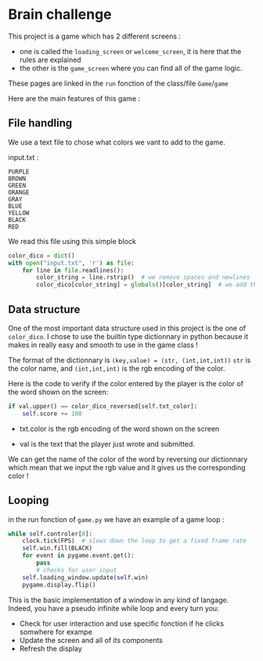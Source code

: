 # Brain challenge

This project is a game which has 2 different screens :

* one is called the `loading_screen` or `welcome_screen`, it is here that the rules are explained
* the other is the `game_screen` where you can find all of the game logic.

These pages are linked in the `run` fonction of the class/file `Game`/`game`

Here are the main features of this game :

## File handling

We use a text file to chose what colors we vant to add to the game.

input.txt :

```PINK
PURPLE
BROWN
GREEN
ORANGE
GRAY
BLUE
YELLOW
BLACK
RED
```

We read this file using this simple block

```python
color_dico = dict()
with open("input.txt", 'r') as file:
    for line in file.readlines():
        color_string = line.rstrip()  # we remove spaces and newlines
        color_dico[color_string] = globals()[color_string]  # we add the color to our color dicitonary
```

## Data structure

One of the most important data structure used in this project is the one of `color_dico`. I chose to use the builtin
type dictionnary in python because it makes in really easy and smooth to use in the game class !

The format of the dictionnary is `(key,value) = (str, (int,int,int))` `str` is the color name, and `(int,int,int)` is
the rgb encoding of the color.

Here is the code to verify if the color entered by the player is the color of the word shown on the screen:

```python
if val.upper() == color_dico_reversed[self.txt_color]:
    self.score += 100
```

* txt.color is the rgb encoding of the word shown on the screen

* val is the text that the player just wrote and submitted.

We can get the name of the color of the word by reversing our dictionnary which mean that we input the rgb value and it
gives us the corresponding color !

## Looping

in the run fonction of `game.py` we have an example of a game loop :

```python
while self.controler[0]:
    clock.tick(FPS)  # slows down the loop to get a fixed frame rate
    self.win.fill(BLACK)
    for event in pygame.event.get():
        pass
        # checks for user input
    self.loading_window.update(self.win)
    pygame.display.flip()
```

This is the basic implementation of a window in any kind of langage. Indeed, you have a pseudo infinite while loop and
every turn you:

* Check for user interaction and use specific fonction if he clicks somwhere for exampe
* Update the screen and all of its components
* Refresh the display
